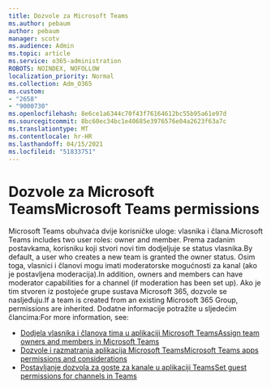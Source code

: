```yaml
---
title: Dozvole za Microsoft Teams
ms.author: pebaum
author: pebaum
manager: scotv
ms.audience: Admin
ms.topic: article
ms.service: o365-administration
ROBOTS: NOINDEX, NOFOLLOW
localization_priority: Normal
ms.collection: Adm_O365
ms.custom:
- "2658"
- "9000730"
ms.openlocfilehash: 8e6ce1a6344c70f43f76164612bc55b95a61e97d
ms.sourcegitcommit: 8bc60ec34bc1e40685e3976576e04a2623f63a7c
ms.translationtype: MT
ms.contentlocale: hr-HR
ms.lasthandoff: 04/15/2021
ms.locfileid: "51833751"
---
```

# <a name="microsoft-teams-permissions"></a><span data-ttu-id="98961-102">Dozvole za Microsoft Teams</span><span class="sxs-lookup"><span data-stu-id="98961-102">Microsoft Teams permissions</span></span>

<span data-ttu-id="98961-103">Microsoft Teams obuhvaća dvije korisničke uloge: vlasnika i člana.</span><span class="sxs-lookup"><span data-stu-id="98961-103">Microsoft Teams includes two user roles: owner and member.</span></span> <span data-ttu-id="98961-104">Prema zadanim postavkama, korisniku koji stvori novi tim dodjeljuje se status vlasnika.</span><span class="sxs-lookup"><span data-stu-id="98961-104">By default, a user who creates a new team is granted the owner status.</span></span> <span data-ttu-id="98961-105">Osim toga, vlasnici i članovi mogu imati moderatorske mogućnosti za kanal (ako je postavljena moderacija).</span><span class="sxs-lookup"><span data-stu-id="98961-105">In addition, owners and members can have moderator capabilities for a channel (if moderation has been set up).</span></span> <span data-ttu-id="98961-106">Ako je tim stvoren iz postojeće grupe sustava Microsoft 365, dozvole se nasljeđuju.</span><span class="sxs-lookup"><span data-stu-id="98961-106">If a team is created from an existing Microsoft 365 Group, permissions are inherited.</span></span> <span data-ttu-id="98961-107">Dodatne informacije potražite u sljedećim člancima:</span><span class="sxs-lookup"><span data-stu-id="98961-107">For more information, see:</span></span>

- [<span data-ttu-id="98961-108">Dodjela vlasnika i članova tima u aplikaciji Microsoft Teams</span><span class="sxs-lookup"><span data-stu-id="98961-108">Assign team owners and members in Microsoft Teams</span></span>](https://docs.microsoft.com/microsoftteams/assign-roles-permissions)
- [<span data-ttu-id="98961-109">Dozvole i razmatranja aplikacija Microsoft Teams</span><span class="sxs-lookup"><span data-stu-id="98961-109">Microsoft Teams apps permissions and considerations</span></span>](https://docs.microsoft.com/microsoftteams/app-permissions)
- [<span data-ttu-id="98961-110">Postavljanje dozvola za goste za kanale u aplikaciji Teams</span><span class="sxs-lookup"><span data-stu-id="98961-110">Set guest permissions for channels in Teams</span></span>](https://support.office.com/article/4756c468-2746-4bfd-a582-736d55fcc169)

